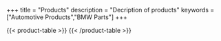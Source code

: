 +++
title = "Products"
description = "Decription of products"
keywords = ["Automotive Products","BMW Parts"]
+++

{{< product-table >}}
{{< /product-table >}}

